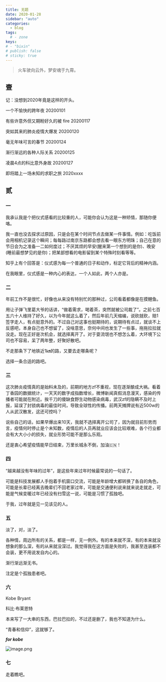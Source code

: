 ```yaml
---
title: 无题
date: 2020-01-28
sidebar: "auto"
categories:
  - blog
tags:
  # - zone
keys:
# - "bixin"
# publish: false
# sticky: true
---
```




> 火车驶向云外，梦安魂于九霄。



## 壹

记：没想到2020年竟是这样的开头。

一个不愉快的跨年夜 20200101

有些许意外但又期盼好久的被 fire 20200117

突如其来的肺炎疫情大爆发 20200120

毫无年味可言的春节 20200124

渐行渐远的各种人际关系 20200125

凌晨4点的科比意外身故 20200127

即将踏上一场未知的求职之旅 2020xxxx



## 贰

### 一

我承认我是个把仪式感看的比较重的人，可能你会认为这是一种矫情，那随你便咯。

我一直也没去探求过原因，只是会在某个时间节点去做某一件事情。例如：吃饭前会用相机记录这个瞬间；每每路过南京东路都会想去看一眼东方明珠；自己在意的节日会为之准备一二如何度过；不厌其烦的早安(醒来第一个想到的是你)、晚安(睡前最想梦见的是你)；把某部想看的电影留到某个特殊时刻看等等。

知乎上有个回答是：仪式感为每一个普通的日子和动作，标定它背后的精神内涵。

在我眼里，仪式感是一种内心的表达，一个人如此，两个人亦是。



### 二

年前工作不是很忙，好像也从来没有特别忙的那种过，公司看着都像是在摸鲤鱼。

用让子弹飞里葛大爷的话讲，“做着需求，喝着茶，突然就被公司裁了”。之前七百五六十人维持了好久，以为今年就这么着了，然后年前几天缩编，说砍就砍，赔1签字走人，有点挺意外的。不过自己对这事也挺期待的，说期待有点过，就谈不上反感吧，本身自己也不想留了，没啥意思，奈何中间也发生了一些事，拖拖拉拉就没走。现在正好是次机会，就选择离开了。对于耍流氓也不想怎么着，大环境下公司也不容易，呆了两年整，好聚好散吧。

不走那条下了地铁近1㎞的路，又要去走哪条呢？

选择一条合适的路吧。



### 三

这次肺炎疫情真的是始料未及的，前期的地方zf不重视，现在逐渐酿成大祸。看着丁香园的数据统计，一天天的数字成指数增长，微博新闻真假消息漫天，感染的传播者可能就在附近。挨千刀的傻缺食野生动物感染病毒，武汉zf的隐瞒不及时上报，延误了封锁病毒的最佳时间，导致全球性的传播。前两天摊牌说有近500w的人从武汉散发，这还可控吗？

说些自己的话，如果早爆出来10天，我就不选择离开公司了，因为就目前形势而言，疫情何时停止是个未知数，疫情后的人员再就业应该会比较艰难，各个行业都会有大大小小的损失，就业形势可能不是那么乐观。

还是衷心希望疫情能早日结束，万里长城永不倒，加油🇨🇳！



### 四

“越来越没有年味的过年”，是这些年来过年时候最常说的一句话了。

可能是科技发展都人手抱着手机窗口交流，可能是年龄增大都转换了各自的角色，可能是长辈已经离去晚辈们不回老家过年，可能是交通便利说来就来说走就走，可能是气候变暖过年已经没有扫雪这一说，可能是习惯了孤独吧。

于我，过年就是见一见该见的人。



### 五

淡了，对，淡了。

各种情，周边所有的关系，都是一样，无一例外。有的本来就不深，有的本来就没想象的那么深，有的从来就没深过。我觉得我在这方面是失败的，我甚至连装都不会装，更不用说发自内心的。

渐行渐远渐无书。

注定是个孤独患者吧。



### 六

Kobe Bryant 

科比·布莱恩特

本来写了一大串的东西，巴拉巴拉的，不过还是删了，我也不知道为什么。

“青春和信仰”，这就够了。

***for kobe***

![image.png](https://i.loli.net/2020/01/28/JOuQV9kNAZUy26H.png)

### 七

走着瞧吧。
